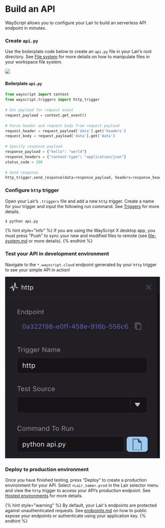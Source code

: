 # Build an API

WayScript allows you to configure your Lair to build an serverless API endpoint in minutes.

### Create `api.py`

Use the boilerplate code below to create an `api.py` file in your Lair’s root directory. See [File system](../platform/lairs/file-system.md) for more details on how to manipulate files in your workspace file system.

![](https://codahosted.io/docs/2kDMDaZ6QP/blobs/bl-Iqkx-tphjD/3d584a55f32dbc8c4e8cf462e3eb9867bbcaf47440586f29d25f94abb1d90be28f4433566d59fc5bfeef80fb761d4e93785f99ec6a64bd561d70e8c2785ae52f342dcf4729de3a496500f8f7ee8d21e20f6ee3321ca9844abc41275391641b8d1fff3ebe)

#### Boilerplate `api.py`

```python
from wayscript import context
from wayscript.triggers import http_trigger

# Get payload for request event
request_payload = context.get_event()

# Parse header and request body from request payload
request_header = request_payload['data'].get('headers')
request_body = request_payload['data'].get('data')

# Specify response payload
response_payload = {"hello": "world"}
response_headers = {"content-type": "application/json"}
status_code = 200

# Send response
http_trigger.send_response(data=response_payload, headers=response_headers, status_code=status_code)
```

### Configure `http` trigger

Open your Lair’s `.triggers` file and add a new `http` trigger. Create a name for your trigger and input the following run command. See [Triggers](../platform/lairs/triggers.md) for more details.

```bash
$ python api.py
```

{% hint style="info" %}
If you are using the WayScript X desktop app, you must press "Push" to sync your new and modified files to remote (see [file-system.md](../platform/lairs/file-system.md "mention") or more details).
{% endhint %}

### Test your API in development environment

Navigate to the `*.wayscript.cloud` endpoint generated by your `http` trigger to see your simple API in action!

![](../.gitbook/assets/screen-shot-2021-09-14-at-1.55.49-pm.png)

### Deploy to production environment

Once you have finished testing, press “Deploy” to create a production environment for your API. Select `<Lair_name>.prod` in the Lair selector menu and view the `http` trigger to access your API’s production endpoint. See [Hosted environments](../platform/lairs/deployments.md) for more details.

{% hint style="warning" %}
By default, your Lair's endpoints are protected against unauthenticated requests. See [endpoints.md](../platform/lairs/endpoints.md "mention") on how to public expose your endpoints or authenticate using your application key.
{% endhint %}
